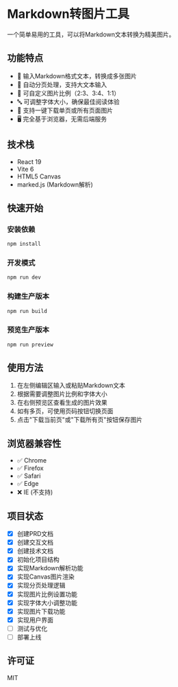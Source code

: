 # Markdown转图片工具

一个简单易用的工具，可以将Markdown文本转换为精美图片。

## 功能特点

- 📝 输入Markdown格式文本，转换成多张图片
- 📄 自动分页处理，支持大文本输入
- 📏 可自定义图片比例（2:3、3:4、1:1）
- 🔤 可调整字体大小，确保最佳阅读体验
- 💾 支持一键下载单页或所有页面图片
- 🖥️ 完全基于浏览器，无需后端服务

## 技术栈

- React 19
- Vite 6
- HTML5 Canvas
- marked.js (Markdown解析)

## 快速开始

### 安装依赖

```bash
npm install
```

### 开发模式

```bash
npm run dev
```

### 构建生产版本

```bash
npm run build
```

### 预览生产版本

```bash
npm run preview
```

## 使用方法

1. 在左侧编辑区输入或粘贴Markdown文本
2. 根据需要调整图片比例和字体大小
3. 在右侧预览区查看生成的图片效果
4. 如有多页，可使用页码按钮切换页面
5. 点击"下载当前页"或"下载所有页"按钮保存图片

## 浏览器兼容性

- ✅ Chrome
- ✅ Firefox
- ✅ Safari
- ✅ Edge
- ❌ IE (不支持)

## 项目状态

- [x] 创建PRD文档
- [x] 创建交互文档
- [x] 创建技术文档
- [x] 初始化项目结构
- [x] 实现Markdown解析功能
- [x] 实现Canvas图片渲染
- [x] 实现分页处理逻辑
- [x] 实现图片比例设置功能
- [x] 实现字体大小调整功能
- [x] 实现图片下载功能
- [x] 实现用户界面
- [ ] 测试与优化
- [ ] 部署上线

## 许可证

MIT